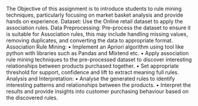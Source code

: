 The Objective of this assignment is to introduce students to rule mining techniques, particularly focusing on market basket analysis and provide hands on experience.
Dataset:
Use the Online retail dataset to apply the association rules.
Data Preprocessing:
Pre-process the dataset to ensure it is suitable for Association rules, this may include handling missing values, removing duplicates, and converting the data to appropriate format.  
Association Rule Mining:
•	Implement an Apriori algorithm using tool like python with libraries such as Pandas and Mlxtend etc.
•	 Apply association rule mining techniques to the pre-processed dataset to discover interesting relationships between products purchased together.
•	Set appropriate threshold for support, confidence and lift to extract meaning full rules.
Analysis and Interpretation:
•	Analyse the generated rules to identify interesting patterns and relationships between the products.
•	Interpret the results and provide insights into customer purchasing behaviour based on the discovered rules.
